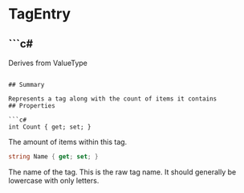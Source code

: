 # TagEntry

## ```c#
Derives from ValueType
```

## Summary

Represents a tag along with the count of items it contains
## Properties

```c#
int Count { get; set; } 
```
The amount of items within this tag.
```c#
string Name { get; set; } 
```
The name of the tag. This is the raw tag name. It should generally be lowercase with only letters.

